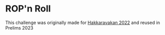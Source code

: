 # ROP'n Roll
This challenge was originally made for [Hakkaravakan 2022](../../../../2022/Hakkaravakan/pwn/ROP-n-Roll) and reused in Prelims 2023
